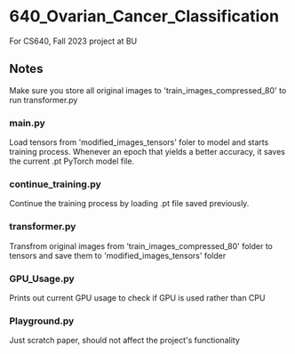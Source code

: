 # 640_Ovarian_Cancer_Classification
For CS640, Fall 2023 project at BU

## Notes
Make sure you store all original images to 'train_images_compressed_80' to run transformer.py
### main.py
Load tensors from 'modified_images_tensors' foler to model and starts training process. Whenever an epoch that yields a better accuracy, it saves the current .pt PyTorch model file.
### continue_training.py
Continue the training process by loading .pt file saved previously.
### transformer.py
Transfrom original images from 'train_images_compressed_80' folder to tensors and save them to 'modified_images_tensors' folder
### GPU_Usage.py
Prints out current GPU usage to check if GPU is used rather than CPU
### Playground.py
Just scratch paper, should not affect the project's functionality
